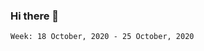 ### Hi there 👋

<!--START_SECTION:waka-->
```text
Week: 18 October, 2020 - 25 October, 2020


```
<!--END_SECTION:waka-->

<!--
**ccaglayan/ccaglayan** is a ✨ _special_ ✨ repository because its `README.md` (this file) appears on your GitHub profile.

Here are some ideas to get you started:

- 🔭 I’m currently working on ...
- 🌱 I’m currently learning ...
- 👯 I’m looking to collaborate on ...
- 🤔 I’m looking for help with ...
- 💬 Ask me about ...
- 📫 How to reach me: ...
- 😄 Pronouns: ...
- ⚡ Fun fact: ...
-->
